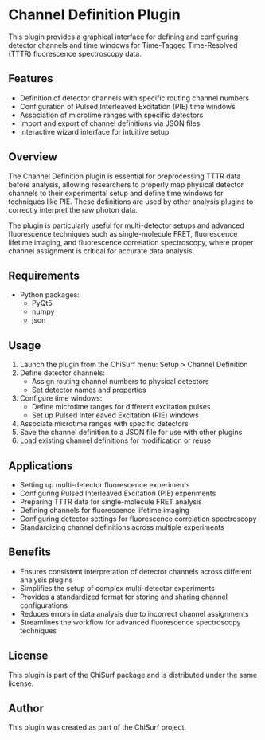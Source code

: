 # Channel Definition Plugin

This plugin provides a graphical interface for defining and configuring detector channels and time windows for Time-Tagged Time-Resolved (TTTR) fluorescence spectroscopy data.

## Features

- Definition of detector channels with specific routing channel numbers
- Configuration of Pulsed Interleaved Excitation (PIE) time windows
- Association of microtime ranges with specific detectors
- Import and export of channel definitions via JSON files
- Interactive wizard interface for intuitive setup

## Overview

The Channel Definition plugin is essential for preprocessing TTTR data before analysis, allowing researchers to properly map physical detector channels to their experimental setup and define time windows for techniques like PIE. These definitions are used by other analysis plugins to correctly interpret the raw photon data.

The plugin is particularly useful for multi-detector setups and advanced fluorescence techniques such as single-molecule FRET, fluorescence lifetime imaging, and fluorescence correlation spectroscopy, where proper channel assignment is critical for accurate data analysis.

## Requirements

- Python packages:
  - PyQt5
  - numpy
  - json

## Usage

1. Launch the plugin from the ChiSurf menu: Setup > Channel Definition
2. Define detector channels:
   - Assign routing channel numbers to physical detectors
   - Set detector names and properties
3. Configure time windows:
   - Define microtime ranges for different excitation pulses
   - Set up Pulsed Interleaved Excitation (PIE) windows
4. Associate microtime ranges with specific detectors
5. Save the channel definition to a JSON file for use with other plugins
6. Load existing channel definitions for modification or reuse

## Applications

- Setting up multi-detector fluorescence experiments
- Configuring Pulsed Interleaved Excitation (PIE) experiments
- Preparing TTTR data for single-molecule FRET analysis
- Defining channels for fluorescence lifetime imaging
- Configuring detector settings for fluorescence correlation spectroscopy
- Standardizing channel definitions across multiple experiments

## Benefits

- Ensures consistent interpretation of detector channels across different analysis plugins
- Simplifies the setup of complex multi-detector experiments
- Provides a standardized format for storing and sharing channel configurations
- Reduces errors in data analysis due to incorrect channel assignments
- Streamlines the workflow for advanced fluorescence spectroscopy techniques

## License

This plugin is part of the ChiSurf package and is distributed under the same license.

## Author

This plugin was created as part of the ChiSurf project.
